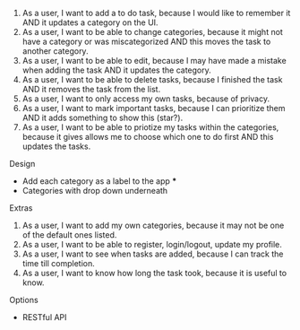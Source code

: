 <!-- As a \_**\_, I want to \_\_\_**, because \_\_\_\_. -->

1. As a user, I want to add a to do task, because I would like to remember it AND it updates a category on the UI.
2. As a user, I want to be able to change categories, because it might not have a category or was miscategorized AND this moves the task to another category.
3. As a user, I want to be able to edit, because I may have made a mistake when adding the task AND it updates the category.
4. As a user, I want to be able to delete tasks, because I finished the task AND it removes the task from the list.
5. As a user, I want to only access my own tasks, because of privacy.
6. As a user, I want to mark important tasks, because I can prioritize them AND it adds something to show this (star?).
7. As a user, I want to be able to priotize my tasks within the categories, because it gives allows me to choose which one to do first AND this updates the tasks.

Design

- Add each category as a label to the app **\***
- Categories with drop down underneath

Extras

1. As a user, I want to add my own categories, because it may not be one of the default ones listed.
2. As a user, I want to be able to register, login/logout, update my profile.
3. As a user, I want to see when tasks are added, because I can track the time till completion.
4. As a user, I want to know how long the task took, because it is useful to know.

Options

- RESTful API
